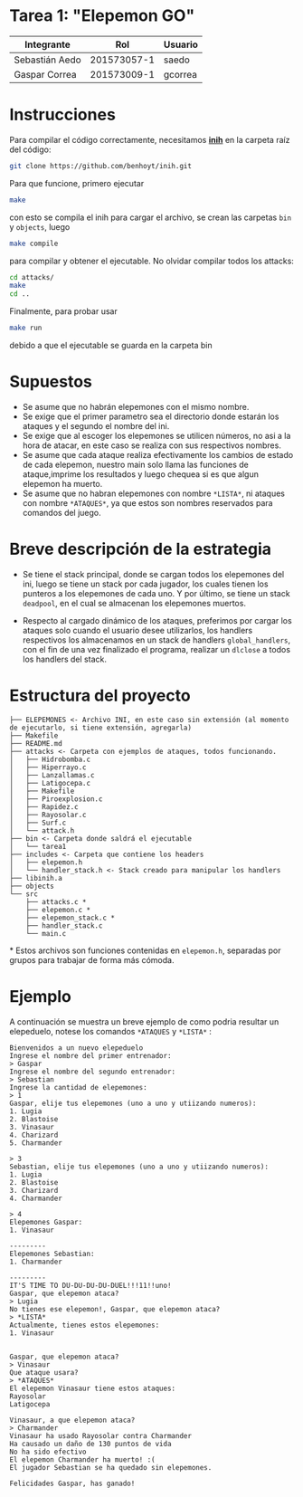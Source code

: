 # Tarea 1: "Elepemon GO"

|Integrante|Rol|Usuario|
|----|----|----|
| Sebastián Aedo |201573057-1|saedo|
| Gaspar Correa |201573009-1|gcorrea|

# Instrucciones

Para compilar el código correctamente, necesitamos **[inih](https://github.com/benhoyt/inih)** en la carpeta raíz del código:
```bash
git clone https://github.com/benhoyt/inih.git
```

Para que funcione, primero ejecutar
```bash
make
```
con esto se compila el inih para cargar el archivo, se crean las carpetas `bin` y `objects`, luego
```bash
make compile
```
para compilar y obtener el ejecutable. No olvidar compilar todos los attacks:
```bash
cd attacks/
make
cd ..
```

Finalmente, para probar usar
```bash
make run
```
debido a que el ejecutable se guarda en la carpeta bin

# Supuestos

* Se asume que no habrán elepemones con el mismo nombre.
* Se exige que el primer parametro sea el directorio donde estarán los ataques y el segundo el nombre del ini.
* Se exige que al escoger los elepemones se utilicen números, no asi a la hora de atacar, en este caso se realiza con sus respectivos nombres.
* Se asume que cada ataque realiza efectivamente los cambios de estado de cada elepemon, nuestro main solo llama las funciones de ataque,imprime los resultados y luego chequea si es que algun elepemon ha muerto.
* Se asume que no habran elepemones con nombre `*LISTA*`, ni ataques con nombre
  `*ATAQUES*`, ya que estos son nombres reservados para comandos del juego.

# Breve descripción de la estrategia

* Se tiene el stack principal, donde se cargan todos los elepemones del ini, luego se tiene un stack por cada jugador, los cuales tienen los punteros a los elepemones de cada uno. Y por último, se tiene un stack `deadpool`, en el cual se almacenan los elepemones muertos.

* Respecto al cargado dinámico de los ataques, preferimos por cargar los ataques solo cuando el usuario desee utilizarlos, los handlers respectivos los almacenamos en un stack de handlers `global_handlers`, con el fin de una vez finalizado el programa, realizar un `dlclose` a todos los handlers del stack.


# Estructura del proyecto
```
├── ELEPEMONES <- Archivo INI, en este caso sin extensión (al momento de ejecutarlo, si tiene extensión, agregarla)
├── Makefile
├── README.md
├── attacks <- Carpeta con ejemplos de ataques, todos funcionando.
│   ├── Hidrobomba.c
│   ├── Hiperrayo.c
│   ├── Lanzallamas.c
│   ├── Latigocepa.c
│   ├── Makefile
│   ├── Piroexplosion.c
│   ├── Rapidez.c
│   ├── Rayosolar.c
│   ├── Surf.c
│   └── attack.h
├── bin <- Carpeta donde saldrá el ejecutable
│   └── tarea1
├── includes <- Carpeta que contiene los headers
│   ├── elepemon.h
│   └── handler_stack.h <- Stack creado para manipular los handlers
├── libinih.a
├── objects
└── src
    ├── attacks.c *
    ├── elepemon.c *
    ├── elepemon_stack.c *
    ├── handler_stack.c
    └── main.c
```
\* Estos archivos son funciones contenidas en `elepemon.h`, separadas por grupos para trabajar de forma más cómoda.

# Ejemplo

A continuación se muestra un breve ejemplo de como podria resultar un elepeduelo, notese los comandos `*ATAQUES` y `*LISTA*` :

```
Bienvenidos a un nuevo elepeduelo
Ingrese el nombre del primer entrenador:
> Gaspar
Ingrese el nombre del segundo entrenador:
> Sebastian
Ingrese la cantidad de elepemones:
> 1
Gaspar, elije tus elepemones (uno a uno y utiizando numeros):
1. Lugia
2. Blastoise
3. Vinasaur
4. Charizard
5. Charmander

> 3
Sebastian, elije tus elepemones (uno a uno y utiizando numeros):
1. Lugia
2. Blastoise
3. Charizard
4. Charmander

> 4
Elepemones Gaspar:
1. Vinasaur

---------
Elepemones Sebastian:
1. Charmander

---------
IT'S TIME TO DU-DU-DU-DU-DUEL!!!11!!uno!
Gaspar, que elepemon ataca?
> Lugia
No tienes ese elepemon!, Gaspar, que elepemon ataca?
> *LISTA*
Actualmente, tienes estos elepemones:
1. Vinasaur


Gaspar, que elepemon ataca?
> Vinasaur
Que ataque usara?
> *ATAQUES*
El elepemon Vinasaur tiene estos ataques:
Rayosolar
Latigocepa

Vinasaur, a que elepemon ataca?
> Charmander
Vinasaur ha usado Rayosolar contra Charmander
Ha causado un daño de 130 puntos de vida
No ha sido efectivo
El elepemon Charmander ha muerto! :(
El jugador Sebastian se ha quedado sin elepemones.

Felicidades Gaspar, has ganado!

```
